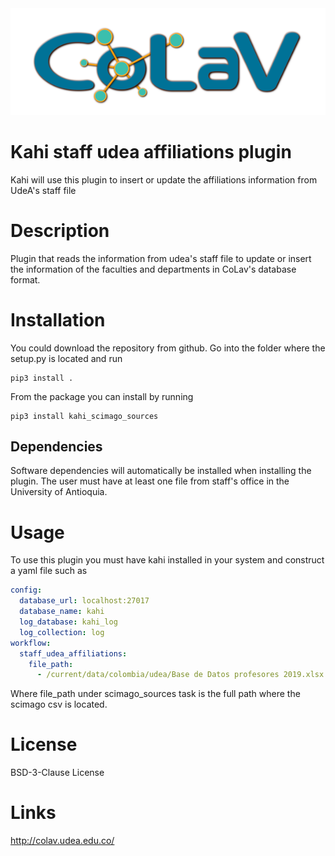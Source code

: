 <center><img src="https://raw.githubusercontent.com/colav/colav.github.io/master/img/Logo.png"/></center>

# Kahi staff udea affiliations plugin 
Kahi will use this plugin to insert or update the affiliations information from UdeA's staff file

# Description
Plugin that reads the information from udea's staff file to update or insert the information of the faculties and departments in CoLav's database format.

# Installation
You could download the repository from github. Go into the folder where the setup.py is located and run
```shell
pip3 install .
```
From the package you can install by running
```shell
pip3 install kahi_scimago_sources
```

## Dependencies
Software dependencies will automatically be installed when installing the plugin.
The user must have at least one file from staff's office in the University of Antioquia.

# Usage
To use this plugin you must have kahi installed in your system and construct a yaml file such as
```yaml
config:
  database_url: localhost:27017
  database_name: kahi
  log_database: kahi_log
  log_collection: log
workflow:
  staff_udea_affiliations:
    file_path: 
      - /current/data/colombia/udea/Base de Datos profesores 2019.xlsx
```
Where file_path under scimago_sources task is the full path where the scimago csv is located.


# License
BSD-3-Clause License 

# Links
http://colav.udea.edu.co/



